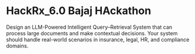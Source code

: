 # HackRx_6.0 Bajaj HAckathon
Design an LLM-Powered Intelligent Query–Retrieval System that can process large documents and make contextual decisions. Your system should handle real-world scenarios in insurance, legal, HR, and compliance domains.

